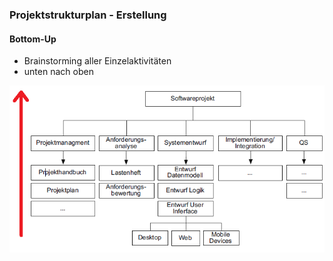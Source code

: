 ### Projektstrukturplan - Erstellung
#### Bottom-Up

- Brainstorming aller Einzelaktivitäten
- unten nach oben

![Projektstrukturplan](folien/4_projektorganisation/images/Projektstrukturplan_Bottom-Up.png)
